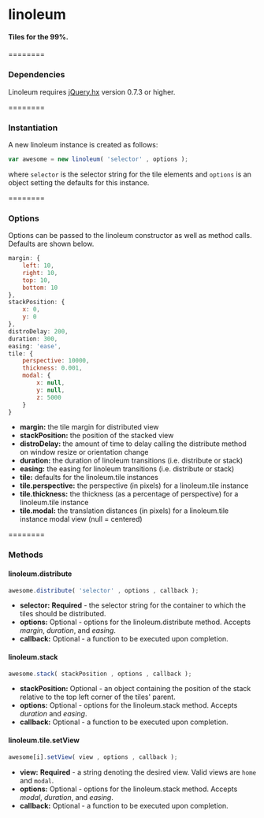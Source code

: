 linoleum
========

#### Tiles for the 99%.

========

### Dependencies

Linoleum requires <a target="blank" href="https://github.com/elnarddogg/jquery.hx">jQuery.hx</a> version 0.7.3 or higher.

========

### Instantiation

A new linoleum instance is created as follows:

```javascript
var awesome = new linoleum( 'selector' , options );
```

where `selector` is the selector string for the tile elements and `options` is an object setting the defaults for this instance.

========

### Options

Options can be passed to the linoleum constructor as well as method calls. Defaults are shown below.

```javascript
margin: {
	left: 10,
	right: 10,
	top: 10,
	bottom: 10
},
stackPosition: {
	x: 0,
	y: 0
},
distroDelay: 200,
duration: 300,
easing: 'ease',
tile: {
	perspective: 10000,
	thickness: 0.001,
	modal: {
		x: null,
		y: null,
		z: 5000
	}
}
```

* __margin:__ the tile margin for distributed view
* __stackPosition:__ the position of the stacked view
* __distroDelay:__ the amount of time to delay calling the distribute method on window resize or orientation change
* __duration:__ the duration of linoleum transitions (i.e. distribute or stack)
* __easing:__ the easing for linoleum transitions (i.e. distribute or stack)
* __tile:__ defaults for the linoleum.tile instances
* __tile.perspective:__ the perspective (in pixels) for a linoleum.tile instance
* __tile.thickness:__ the thickness (as a percentage of perspective) for a linoleum.tile instance
* __tile.modal:__ the translation distances (in pixels) for a linoleum.tile instance modal view (null = centered)

========

### Methods

#### linoleum.distribute

```javascript
awesome.distribute( 'selector' , options , callback );
```

* __selector:__ __Required__ - the selector string for the container to which the tiles should be distributed.
* __options:__ Optional - options for the linoleum.distribute method. Accepts _margin_, _duration_, and _easing_.
* __callback:__ Optional - a function to be executed upon completion.

#### linoleum.stack

```javascript
awesome.stack( stackPosition , options , callback );
```

* __stackPosition:__ Optional - an object containing the position of the stack relative to the top left corner of the tiles' parent.
* __options:__ Optional - options for the linoleum.stack method. Accepts _duration_ and _easing_.
* __callback:__ Optional - a function to be executed upon completion.

#### linoleum.tile.setView

```javascript
awesome[i].setView( view , options , callback );
```

* __view:__ __Required__ - a string denoting the desired view. Valid views are `home` and `modal`.
* __options:__ Optional - options for the linoleum.stack method. Accepts _modal_, _duration_, and _easing_.
* __callback:__ Optional - a function to be executed upon completion.


